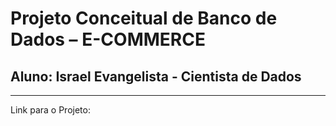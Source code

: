 # Projeto Conceitual de Banco de Dados – E-COMMERCE

## Aluno: Israel Evangelista - Cientista de Dados

____________________________________________________________________________________________________________________________________________________________________

Link para o Projeto:

